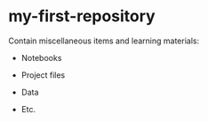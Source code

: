 # my-first-repository
Contain miscellaneous items and learning materials:

- Notebooks

- Project files

- Data

- Etc.
